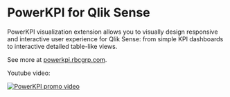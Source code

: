 # PowerKPI for Qlik Sense

PowerKPI visualization extension allows you to visually design responsive and interactive user experience for Qlik Sense: from simple KPI dashboards to interactive detailed table-like views.

See more at [powerkpi.rbcgrp.com](https://powerkpi.rbcgrp.com).

Youtube video:

[![PowerKPI promo video](https://img.youtube.com/vi/Ty3GUL3uzag/hqdefault.jpg)](https://youtu.be/Ty3GUL3uzag)
